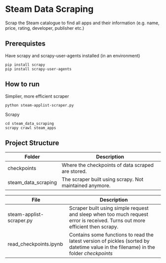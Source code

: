 # Steam Data Scraping

Scrap the Steam catalogue to find all apps and their information (e.g. name, price, rating, developer, publisher etc.)

## Prerequistes

Have scrapy and scrapy-user-agents installed (in an environment)

```terminal
pip install scrapy
pip install scrapy-user-agents
```

## How to run

Simplier, more efficient scraper

```terminal
python steam-applist-scraper.py
```

Scrapy

```terminal
cd steam_data_scraping
scrapy crawl steam_apps
```

## Project Structure

|Folder|Description|
|---|---|
|checkpoints|Where the checkpoints of data scraped are stored.|
|steam_data_scraping|The scraper built using scrapy. Not maintained anymore.|

|File|Description|
|---|---|
|steam-applist-scraper.py|Scraper built using simple request and sleep when too much request error is received. Turns out more efficient then scrapy.|
|read_checkpoints.ipynb|Contains some functions to read the latest version of pickles (sorted by datetime value in the filename) in the folder _checkpoints_|
